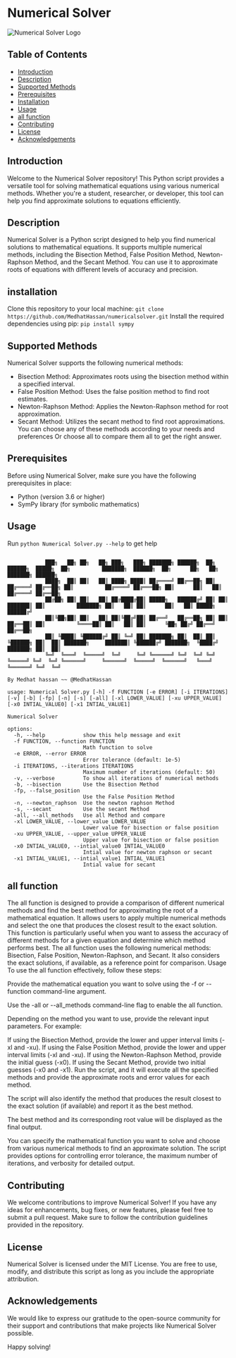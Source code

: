 # Numerical Solver

![Numerical Solver Logo](https://www.example.com/path/to/your/logo.png)

## Table of Contents
- [Introduction](#introduction)
- [Description](#description)
- [Supported Methods](#supported-methods)
- [Prerequisites](#prerequisites)
- [Installation](#installation)
- [Usage](#usage)
- [all function](#all-function)
- [Contributing](#contributing)
- [License](#license)
- [Acknowledgements](#acknowledgements)

## Introduction

Welcome to the Numerical Solver repository! This Python script provides a versatile tool for solving mathematical equations using various numerical methods. Whether you're a student, researcher, or developer, this tool can help you find approximate solutions to equations efficiently.

## Description
Numerical Solver is a Python script designed to help you find numerical solutions to mathematical equations. It supports multiple numerical methods, including the Bisection Method, False Position Method, Newton-Raphson Method, and the Secant Method. You can use it to approximate roots of equations with different levels of accuracy and precision.

## installation
Clone this repository to your local machine:
```git clone https://github.com/MedhatHassan/numericalsolver.git```
Install the required dependencies using pip:
```pip install sympy```

## Supported Methods
Numerical Solver supports the following numerical methods:

- Bisection Method: Approximates roots using the bisection method within a specified interval.
- False Position Method: Uses the false position method to find root estimates.
- Newton-Raphson Method: Applies the Newton-Raphson method for root approximation.
- Secant Method: Utilizes the secant method to find root approximations.
You can choose any of these methods according to your needs and preferences Or choose all to compare them all to get the right answer.

## Prerequisites

Before using Numerical Solver, make sure you have the following prerequisites in place:
- Python (version 3.6 or higher)
- SymPy library (for symbolic mathematics)

## Usage
Run `python Numerical Solver.py --help` to get help
```

            ███╗   ██╗ ██╗   ██╗ ███╗   ███╗ ███████╗ ██████╗  ██╗  ██████╗  █████╗  ██╗          ███████╗  ██████╗  ██╗      ██╗   ██╗ ███████╗ ██████╗  
            ████╗  ██║ ██║   ██║ ████╗ ████║ ██╔════╝ ██╔══██╗ ██║ ██╔════╝ ██╔══██╗ ██║          ██╔════╝ ██╔═══██╗ ██║      ██║   ██║ ██╔════╝ ██╔══██╗ 
            ██╔██╗ ██║ ██║   ██║ ██╔████╔██║ █████╗   ██████╔╝ ██║ ██║      ███████║ ██║          ███████╗ ██║   ██║ ██║      ██║   ██║ █████╗   ██████╔╝ 
            ██║╚██╗██║ ██║   ██║ ██║╚██╔╝██║ ██╔══╝   ██╔══██╗ ██║ ██║      ██╔══██║ ██║          ╚════██║ ██║   ██║ ██║      ╚██╗ ██╔╝ ██╔══╝   ██╔══██╗ 
            ██║ ╚████║ ╚██████╔╝ ██║ ╚═╝ ██║ ███████╗ ██║  ██║ ██║ ╚██████╗ ██║  ██║ ███████╗     ███████║ ╚██████╔╝ ███████╗  ╚████╔╝  ███████╗ ██║  ██║ 
            ╚═╝  ╚═══╝  ╚═════╝  ╚═╝     ╚═╝ ╚══════╝ ╚═╝  ╚═╝ ╚═╝  ╚═════╝ ╚═╝  ╚═╝ ╚══════╝     ╚══════╝  ╚═════╝  ╚══════╝   ╚═══╝   ╚══════╝ ╚═╝  ╚═╝ 
                                                                                                                    By Medhat hassan ~~ @MedhatHassan     
    
usage: Numerical Solver.py [-h] -f FUNCTION [-e ERROR] [-i ITERATIONS] [-v] [-b] [-fp] [-n] [-s] [-all] [-xl LOWER_VALUE] [-xu UPPER_VALUE] [-x0 INTIAL_VALUE0] [-x1 INTIAL_VALUE1]

Numerical Solver

options:
  -h, --help            show this help message and exit
  -f FUNCTION, --function FUNCTION
                        Math function to solve
  -e ERROR, --error ERROR
                        Error tolerance (default: 1e-5)
  -i ITERATIONS, --iterations ITERATIONS
                        Maximum number of iterations (default: 50)
  -v, --verbose         To show all iterations of numerical methods
  -b, --bisection       Use the Bisection Method
  -fp, --false_position
                        Use the False Position Method
  -n, --newton_raphson  Use the newton raphson Method
  -s, --secant          Use the secant Method
  -all, --all_methods   Use all Method and compare
  -xl LOWER_VALUE, --lower_value LOWER_VALUE
                        Lower value for bisection or false position
  -xu UPPER_VALUE, --upper_value UPPER_VALUE
                        Upper value for bisection or false position
  -x0 INTIAL_VALUE0, --intial_value0 INTIAL_VALUE0
                        Intial value for newton raphson or secant
  -x1 INTIAL_VALUE1, --intial_value1 INTIAL_VALUE1
                        Intial value for secant
```
## all function
The all function is designed to provide a comparison of different numerical methods and find the best method for approximating the root of a mathematical equation.
It allows users to apply multiple numerical methods and select the one that produces the closest result to the exact solution.
This function is particularly useful when you want to assess the accuracy of different methods for a given equation and determine which method performs best.
The all function uses the following numerical methods: Bisection, False Position, Newton-Raphson, and Secant.
It also considers the exact solutions, if available, as a reference point for comparison.
Usage
To use the all function effectively, follow these steps:

Provide the mathematical equation you want to solve using the -f or --function command-line argument.

Use the -all or --all_methods command-line flag to enable the all function.

Depending on the method you want to use, provide the relevant input parameters. For example:

If using the Bisection Method, provide the lower and upper interval limits (-xl and -xu).
If using the False Position Method, provide the lower and upper interval limits (-xl and -xu).
If using the Newton-Raphson Method, provide the initial guess (-x0).
If using the Secant Method, provide two initial guesses (-x0 and -x1).
Run the script, and it will execute all the specified methods and provide the approximate roots and error values for each method.

The script will also identify the method that produces the result closest to the exact solution (if available) and report it as the best method.

The best method and its corresponding root value will be displayed as the final output.

You can specify the mathematical function you want to solve and choose from various numerical methods to find an approximate solution. The script provides options for controlling error tolerance, the maximum number of iterations, and verbosity for detailed output.


## Contributing
We welcome contributions to improve Numerical Solver! If you have any ideas for enhancements, bug fixes, or new features, please feel free to submit a pull request. Make sure to follow the contribution guidelines provided in the repository.

## License
Numerical Solver is licensed under the MIT License. You are free to use, modify, and distribute this script as long as you include the appropriate attribution.

## Acknowledgements
We would like to express our gratitude to the open-source community for their support and contributions that make projects like Numerical Solver possible.

Happy solving!
